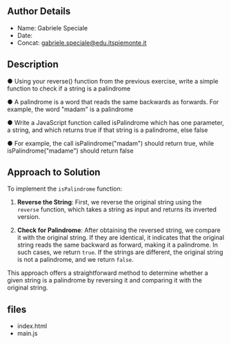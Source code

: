## Author Details

* Name: Gabriele Speciale
* Date: 
* Concat: gabriele.speciale@edu.itspiemonte.it



## Description

● Using your reverse() function from the previous exercise, write a simple function to check if a 
  string is a palindrome

● A palindrome is a word that reads the same backwards as forwards. For example, the word "madam" 
  is a palindrome

● Write a JavaScript function called isPalindrome which has one parameter, a string, and which 
  returns true if that string is a palindrome, else false

● For example, the call isPalindrome("madam") should return true, while isPalindrome("madame") 
  should return false


## Approach to Solution

To implement the `isPalindrome` function:

1. **Reverse the String**: First, we reverse the original string using the `reverse` function, which takes a string as input and returns its inverted version.

2. **Check for Palindrome**: After obtaining the reversed string, we compare it with the original string. If they are identical, it indicates that the original string reads the same backward as forward, making it a palindrome. In such cases, we return `true`. If the strings are different, the original string is not a palindrome, and we return `false`.

This approach offers a straightforward method to determine whether a given string is a palindrome by reversing it and comparing it with the original string.




## files

* index.html
* main.js
